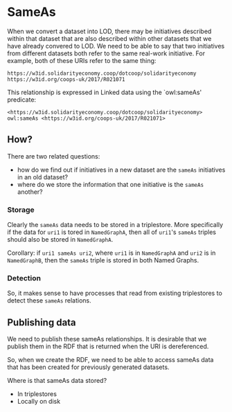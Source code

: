 # SameAs



When we convert a dataset into LOD, there may be initiatives described within that dataset that are also described within other datasets that we have already convered to LOD.
We need to be able to say that two initiatives from different datasets both refer to the same real-work initiative.
For example, both of these URIs refer to the same thing:
```
https://w3id.solidarityeconomy.coop/dotcoop/solidarityeconomy
https://w3id.org/coops-uk/2017/R021071
```
This relationship is expressed in Linked data using the `owl:sameAs' predicate:
```
<https://w3id.solidarityeconomy.coop/dotcoop/solidarityeconomy> owl:sameAs <https://w3id.org/coops-uk/2017/R021071>
```

## How?

There are two related questions:
- how do we find out if initiatives in a new dataset are the `sameAs` initiatives in an old dataset?
- where do we store the information that one initiative is the `sameAs` another?

### Storage
Clearly the `sameAs` data needs to be stored in a triplestore.
More specifically if the data for `uri1` is tored in `NamedGraphA`, then all of `uri1`'s `sameAs` triples should also be stored in `NamedGraphA`.

Corollary: if `uri1 sameAs uri2`, where `uri1` is in `NamedGraphA` and `uri2` is in `NamedGraphB`, then the `sameAs` triple is stored in both Named Graphs.

### Detection
So,  it makes sense to have processes that read from existing triplestores to detect these `sameAs` relations.

## Publishing data

We need to publish these sameAs relationships.
It is desirable that we publish them in the RDF that is returned when the URI is dereferenced.

So, when we create the RDF, we need to be able to access sameAs data that has been created for previously generated datasets.

Where is that sameAs data stored?
- In triplestores
- Locally on disk


